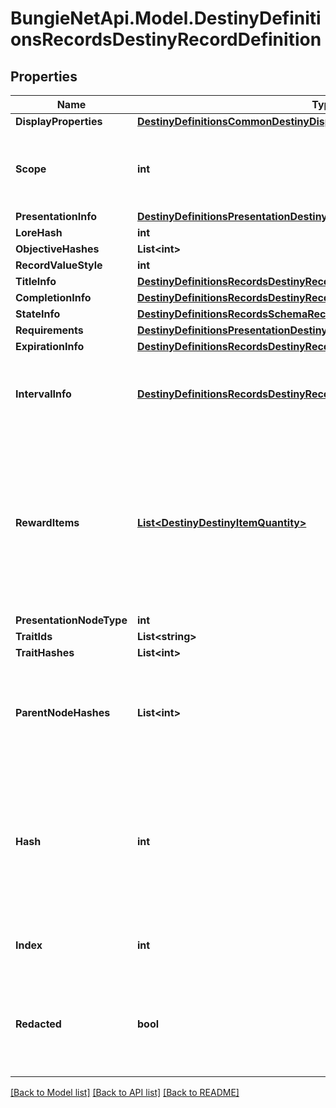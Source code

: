 # BungieNetApi.Model.DestinyDefinitionsRecordsDestinyRecordDefinition
## Properties

Name | Type | Description | Notes
------------ | ------------- | ------------- | -------------
**DisplayProperties** | [**DestinyDefinitionsCommonDestinyDisplayPropertiesDefinition**](DestinyDefinitionsCommonDestinyDisplayPropertiesDefinition.md) |  | [optional] 
**Scope** | **int** | Indicates whether this Record&#39;s state is determined on a per-character or on an account-wide basis. | [optional] 
**PresentationInfo** | [**DestinyDefinitionsPresentationDestinyPresentationChildBlock**](DestinyDefinitionsPresentationDestinyPresentationChildBlock.md) |  | [optional] 
**LoreHash** | **int** |  | [optional] 
**ObjectiveHashes** | **List&lt;int&gt;** |  | [optional] 
**RecordValueStyle** | **int** |  | [optional] 
**TitleInfo** | [**DestinyDefinitionsRecordsDestinyRecordTitleBlock**](DestinyDefinitionsRecordsDestinyRecordTitleBlock.md) |  | [optional] 
**CompletionInfo** | [**DestinyDefinitionsRecordsDestinyRecordCompletionBlock**](DestinyDefinitionsRecordsDestinyRecordCompletionBlock.md) |  | [optional] 
**StateInfo** | [**DestinyDefinitionsRecordsSchemaRecordStateBlock**](DestinyDefinitionsRecordsSchemaRecordStateBlock.md) |  | [optional] 
**Requirements** | [**DestinyDefinitionsPresentationDestinyPresentationNodeRequirementsBlock**](DestinyDefinitionsPresentationDestinyPresentationNodeRequirementsBlock.md) |  | [optional] 
**ExpirationInfo** | [**DestinyDefinitionsRecordsDestinyRecordExpirationBlock**](DestinyDefinitionsRecordsDestinyRecordExpirationBlock.md) |  | [optional] 
**IntervalInfo** | [**DestinyDefinitionsRecordsDestinyRecordIntervalBlock**](DestinyDefinitionsRecordsDestinyRecordIntervalBlock.md) | Some records have multiple &#39;interval&#39; objectives, and the record may be claimed at each completed interval | [optional] 
**RewardItems** | [**List&lt;DestinyDestinyItemQuantity&gt;**](DestinyDestinyItemQuantity.md) | If there is any publicly available information about rewards earned for achieving this record, this is the list of those items.   However, note that some records intentionally have \&quot;hidden\&quot; rewards. These will not be returned in this list. | [optional] 
**PresentationNodeType** | **int** |  | [optional] 
**TraitIds** | **List&lt;string&gt;** |  | [optional] 
**TraitHashes** | **List&lt;int&gt;** |  | [optional] 
**ParentNodeHashes** | **List&lt;int&gt;** | A quick reference to presentation nodes that have this node as a child. Presentation nodes can be parented under multiple parents. | [optional] 
**Hash** | **int** | The unique identifier for this entity. Guaranteed to be unique for the type of entity, but not globally.  When entities refer to each other in Destiny content, it is this hash that they are referring to. | [optional] 
**Index** | **int** | The index of the entity as it was found in the investment tables. | [optional] 
**Redacted** | **bool** | If this is true, then there is an entity with this identifier/type combination, but BNet is not yet allowed to show it. Sorry! | [optional] 

[[Back to Model list]](../README.md#documentation-for-models) [[Back to API list]](../README.md#documentation-for-api-endpoints) [[Back to README]](../README.md)

